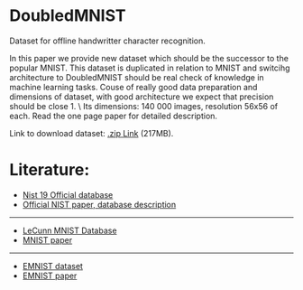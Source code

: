 # DoubledMNIST
Dataset for offline handwritter character recognition.

In this paper we provide new dataset which should be the successor
to the popular MNIST. This dataset is duplicated in relation to MNIST
and switcihg architecture to DoubledMNIST should be real check
of knowledge in machine learning tasks. Couse of really good data
preparation and dimensions of dataset, with good architecture we
expect that precision should be close 1. \\
Its dimensions: 140 000 images, resolution 56x56 of each.
Read the one page paper for detailed description.

Link to download dataset: [.zip Link](https://drive.google.com/open?id=1LGcnj_bMFqRIwc89D0USb9PANuNdkgAf) (217MB).

# Literature:
*   [Nist 19 Official database](https://www.nist.gov/srd/nist-special-database-19)
*   [Official NIST paper, database description](https://s3.amazonaws.com/nist-srd/SD19/sd19_users_guide_edition_2.pdf)

---


*   [LeCunn MNIST Database](http://yann.lecun.com/exdb/mnist/)
*  [MNIST paper](http://vision.stanford.edu/cs598_spring07/papers/Lecun98.pdf)

---


*   [EMNIST dataset](https://www.nist.gov/itl/iad/image-group/emnist-dataset)
*   [EMNIST paper](https://arxiv.org/pdf/1702.05373v1.pdf)


